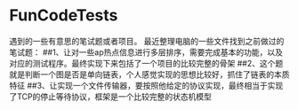 # FunCodeTests
遇到的一些有意思的笔试题或者项目。
最近整理电脑的一些文件找到之前做过的笔试题：
##1、让对一些ap热点信息进行多层排序，需要完成基本的功能，以及对应的测试程序。最终实现下来包括了一个项目的比较完整的骨架
##2、这个题就是判断一个图是否是单向链表，个人感觉实现的思想比较好，抓住了链表的本质特征
##3、让实现一个文件传输器，要按照他给定的协议实现，最终相当于实现了TCP的停止等待协议，框架是一个比较完整的状态机模型
